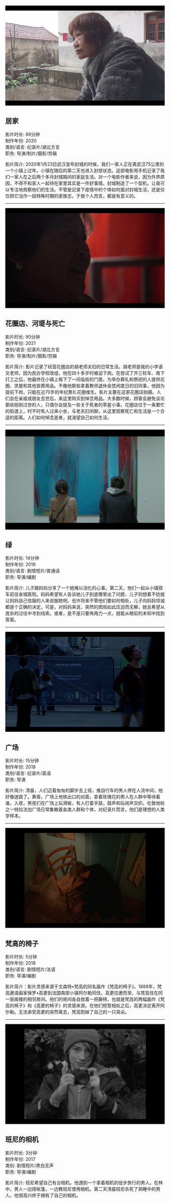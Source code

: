 ![Image of Staying Home](/docs/assets/wash_vegetables.png)
## 居家
影片时长: 86分钟  
制作年份: 2020  
类别/语言: 纪录片/湖北方言  
职务: 导演/制片/摄影/剪辑

影片简介: 2020年1月23日武汉宣布封城的时候，我们一家人正在离武汉75公里的一个小镇上过年。小镇在随后的第二天也进入封锁状态。这部电影用手机记录了我们一家人在之后两个多月封城期间的家庭生活。对一个电影作者来说，因为外界原因，不得不和家人一起待在家里其实是一件好事情。封城制造了一个契机，让我可以专注地观察他们的生活。不管是记录下疫情中的个体如何面对封城生活，还是仅仅把它当作一段特殊时期的家族志，于我个人而言，都是有意义的。

-----------------------------------------

![Image of Wreath Shop](/docs/assets/watch_tv.png)
## 花圈店、河堤与死亡
影片时长: 90分钟  
制作年份: 2021  
类别/语言: 纪录片/湖北方言  
职务: 导演/制片/摄影/剪辑  

影片简介: 影片记录了经营花圈店的胡老师夫妇的日常生活。胡老师是我的小学语文老师。因为民办学校改组，他在四十多岁时被迫下岗。在尝试了开三轮车、南下打工之后，他最终在小镇上租下了一间临街的门面，为举办葬礼和祭祀的人提供花圈、灵屋和其他丧葬用品。不像他那些拿着教师退休金悠闲度日的旧同事，他因为提前下岗，只能在近70岁的年纪靠扎花圈维生。影片主要在这家花圈店拍摄。人们会在亲戚或朋友去世后，来这里购买到悼念用品。大多数时候，顾客会避免谈论那些刚刚过世的人，只偶尔会提及一些关于死者的零星小事。花圈店位于一条繁忙的街道上，时不时有人过来小坐，与老夫妇闲聊。从这里观察死亡和生活是一个合适的距离。人们如何悼念逝者，就渴望自己如何生活。

----------------------------------------
![Image of Emerald Green](/docs/assets/in_front_of_painting.png)
## 绿
影片时长: 14分钟  
制作年份: 2019  
类别/语言: 剧情短片/普通话  
职务: 导演/编剧  

影片简介: 儿子跟妈妈分享了一个她难以消化的心事。第二天，他们一起从小镇搭车前往省城医院。妈妈希望有人告诉她儿子到底哪里出了问题，儿子则想着不妨就让妈妈自己信服的人来说服她吧。也许将来不管他们要如何相处，儿子向妈妈坦诚都是个正确的决定。可是，对妈妈来说，突然的困局如此压迫而无解，她总希望从庞杂的过往中寻到线索。或者，是不是只要再用力一点，就能从眼前的未知中找到答案。

----------------------------------------
![Image of Square](/docs/assets/waiting.png)
## 广场
影片时长: 15分钟  
制作年份: 2018  
类别/语言: 纪录片/英语  
职务: 导演  

影片简介: 清晨，人们迈着匆匆的脚步去上班，推自行车的男人停在人流中间，他好像迷路了。黄昏，广场上地铁出口的对面，拿着玫瑰花的男人在人群中等待着谁。入夜，男孩们在广场上玩滑板，有人打着手鼓，鼓声和玩闹声交织。伦敦地标之一特拉法加广场日常集散着各类人群和个体，对纪录片而言，他们是理想的人类学样本。

----------------------------------------
![Image of Van Gogh](/docs/assets/van_gogh.png)
## 梵高的椅子
影片时长: 5分钟  
制作年份: 2018  
类别/语言: 剧情短片/法语  
职务: 导演/编剧  

影片简介：影片灵感来源于文森特•梵高的同名画作《梵高的椅子》。1888年，梵高邀请画家保罗•高更到法国南部小镇阿尔勒同住。高更应邀而至，与梵高住在同一层阁楼的相邻房间。他们的房间各自放着一把藤椅，也就是梵高的两幅画作《梵高的椅子》和《高更的椅子》的灵感来源。在他们短暂相处之后，高更决定离开阿尔勒。无法承受高更的突然离去，梵高割掉了自己的一只耳朵。

----------------------------------------
![Image of Benny](/docs/assets/benny.png)
## 班尼的相机
影片时长: 3分钟  
制作年份: 2017  
类别: 剧情短片/黑白无声  
职务: 导演/编剧  

影片简介: 班尼希望自己有台相机。他遇到一个拿着相机的徒步旅行的男人。在林中，男人一边搭帐篷，一边教班尼使用相机。第二天清晨班尼杀死了熟睡中的男人。他很高兴终于拥有了自己的相机。
